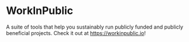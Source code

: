 # WorkInPublic
    
A suite of tools that help you sustainably run publicly funded and publicly beneficial projects. Check it out at https://workinpublic.io!
